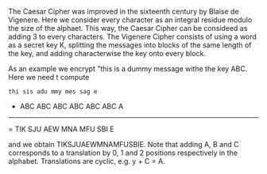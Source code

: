The Caesar Cipher was improved in the sixteenth century by Blaise de Vigenere.
Here we consider every character as an integral residue modulo the size of the alphaet.
This way, the Caesar Cipher can be consideed as adding 3 to every characters. The
Vigenere Cipher consists of using a word as a secret key K, splitting the messages into
blocks of the same length of the key, and adding characterwise the key onto every
block.

As an example we encrypt "this is a dummy message withe the key ABC.
Here we need t compute

    thi sis adu mmy mes sag e
+   ABC ABC ABC ABC ABC ABC A
-----------------------------
=   TIK SJU AEW MNA MFU SBI E

and we obtain TIKSJUAEWMNAMFUSBIE. Note that adding A, B and C corresponds
to a translation by 0, 1 and 2 positions respectively in the alphabet. Translations are
cyclic, e.g. y + C = A.
